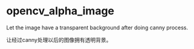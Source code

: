 # opencv_alpha_image
Let the image have a transparent background after doing canny process.

让经过canny处理以后的图像拥有透明背景。
